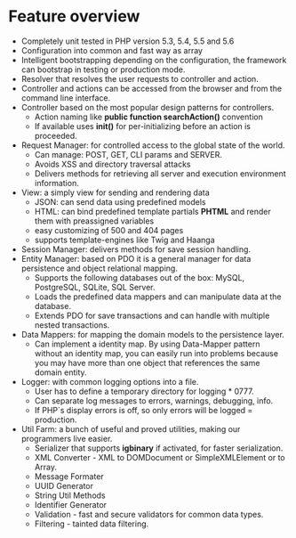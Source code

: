 # Feature overview

* Completely unit tested in PHP version 5.3, 5.4, 5.5 and 5.6
* Configuration into common and fast way as array
* Intelligent bootstrapping depending on the configuration, the framework can bootstrap in testing or production mode.
* Resolver that resolves the user requests to controller and action.
* Controller and actions can be accessed from the browser and from the command line interface.
* Controller based on the most popular design patterns for controllers.
    * Action naming like **public function searchAction()** convention
    * If available uses **init()** for per-initializing before an action is proceeded.
* Request Manager: for controlled access to the global state of the world.
    * Can manage: POST, GET, CLI params and SERVER.
    * Avoids XSS and directory traversal attacks
    * Delivers methods for retrieving all server and execution environment information.
* View: a simply view for sending and rendering data
    * JSON: can send data using predefined models
    * HTML: can bind predefined template partials **PHTML** and render them with preassigned variables
    * easy customizing of 500 and 404 pages
    * supports template-engines like Twig and Haanga
* Session Manager: delivers methods for save session handling.
* Entity Manager: based on PDO it is a general manager for data persistence and object relational mapping.
    * Supports the following databases out of the box: MySQL, PostgreSQL, SQLite, SQL Server.
    * Loads the predefined data mappers and can manipulate data at the database.
    * Extends PDO for save transactions and can handle with multiple nested transactions.
* Data Mappers: for mapping the domain models to the persistence layer.
    * Can implement a identity map. By using Data-Mapper pattern without an identity map, you can easily run into problems because you may have more than one object that references the same domain entity.
* Logger: with common logging options into a file.
    * User has to define a temporary directory for logging * 0777.
    * Can separate log messages to errors, warnings, debugging, info.
    * If PHP`s display errors is off, so only errors will be logged = production.
* Util Farm: a bunch of useful and proved utilities, making our programmers live easier.
    * Serializer that supports **igbinary** if activated, for faster serialization.
    * XML Converter - XML to DOMDocument or SimpleXMLElement or to Array.
    * Message Formater
    * UUID Generator
    * String Util Methods
    * Identifier Generator
    * Validation - fast and secure validators for common data types.
    * Filtering - tainted data filtering.
